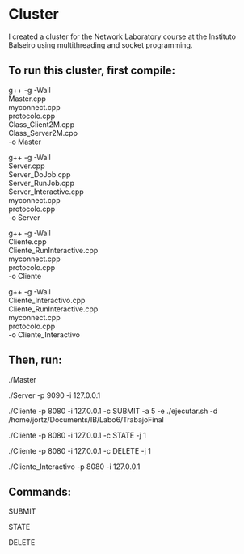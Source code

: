 # Cluster
I created a cluster for the Network Laboratory course at the Instituto Balseiro using multithreading and socket programming.

## To run this cluster, first compile:
g++ -g -Wall \
	Master.cpp \
	myconnect.cpp \
	protocolo.cpp \
	Class_Client2M.cpp \
	Class_Server2M.cpp \
	-o Master

g++ -g -Wall \
	Server.cpp \
	Server_DoJob.cpp \
	Server_RunJob.cpp \
	Server_Interactive.cpp \
	myconnect.cpp \
	protocolo.cpp \
	-o Server
	
g++ -g -Wall \
	Cliente.cpp \
	Cliente_RunInteractive.cpp \
	myconnect.cpp \
	protocolo.cpp \
	-o Cliente

 g++ -g -Wall \
	Cliente_Interactivo.cpp \
	Cliente_RunInteractive.cpp \
	myconnect.cpp \
	protocolo.cpp \
	-o Cliente_Interactivo

## Then, run:
./Master

./Server -p 9090 -i 127.0.0.1

./Cliente -p 8080 -i 127.0.0.1 -c SUBMIT -a 5 -e ./ejecutar.sh -d /home/jortz/Documents/IB/Labo6/TrabajoFinal

./Cliente -p 8080 -i 127.0.0.1 -c STATE -j 1

./Cliente -p 8080 -i 127.0.0.1 -c DELETE -j 1

./Cliente_Interactivo -p 8080 -i 127.0.0.1 

## Commands:
SUBMIT

STATE

DELETE


